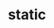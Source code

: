 ---
layout: landing_page
sidebar: qq_cli_command_reference_sidebar
summary: Listing of commands for static
title: static

---